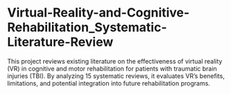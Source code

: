 # Virtual-Reality-and-Cognitive-Rehabilitation_Systematic-Literature-Review
This project reviews existing literature on the effectiveness of virtual reality (VR) in cognitive and motor rehabilitation for patients with traumatic brain injuries (TBI). By analyzing 15 systematic reviews, it evaluates VR’s benefits, limitations, and potential integration into future rehabilitation programs.
